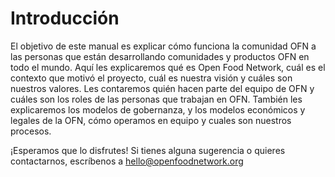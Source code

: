 # Introducción

El objetivo de este manual es explicar cómo funciona la comunidad OFN a las personas que están desarrollando comunidades y productos OFN en todo el mundo. Aquí les explicaremos qué es Open Food Network, cuál es el contexto que motivó el proyecto, cuál es nuestra visión y cuáles son nuestros valores. Les contaremos quién hacen parte del equipo de OFN y cuáles son los roles de las personas que trabajan en OFN. También les explicaremos los modelos de gobernanza, y los modelos económicos y legales de la OFN, cómo operamos en equipo y cuales son nuestros procesos. 

¡Esperamos que lo disfrutes! Si tienes alguna sugerencia o quieres contactarnos, escríbenos a hello@openfoodnetwork.org

